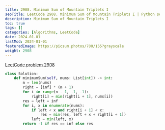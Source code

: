 ```yaml
---
title: 2908. Minimum Sum of Mountain Triplets I
seoTitle: LeetCode 2908. Minimum Sum of Mountain Triplets I | Python solution and explanation
description: Minimum Sum of Mountain Triplets I
toc: true
tags: []
categories: [Algorithms, LeetCode]
date: 2024-01-01
lastMod: 2024-01-01
featuredImage: https://picsum.photos/700/155?grayscale
weight: 2908
---
```


[LeetCode problem 2908](https://leetcode.com/problems/minimum-sum-of-mountain-triplets-i/)

```python
class Solution:
    def minimumSum(self, nums: List[int]) -> int:
        n = len(nums)
        right = [inf] * (n + 1)
        for i in range(n - 1, -1, -1):
            right[i] = min(right[i + 1], nums[i])
        res = left = inf
        for i, x in enumerate(nums):
            if left < x and right[i + 1] < x:
                res = min(res, left + x + right[i + 1])
            left = min(left, x)
        return -1 if res == inf else res

```
